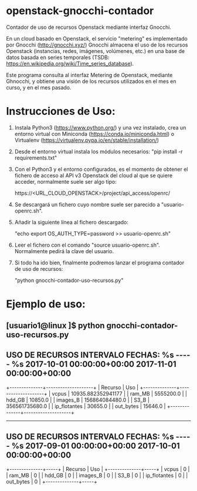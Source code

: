 # openstack-gnocchi-contador
Contador de uso de recursos Openstack mediante interfaz Gnocchi.

En un cloud basado en Openstack, el servicio "metering" es implementado por Gnocchi (http://gnocchi.xyz/)
Gnocchi almacena el uso de los recursos Openstack (instancias, redes, imágenes, volúmenes, etc.) en una base
de datos basada en series temporales (TSDB: https://en.wikipedia.org/wiki/Time_series_database).

Este programa consulta al interfaz Metering de Openstack, mediante Ghnocchi, y obtiene una visión de los
recursos utilizados en el mes en curso, y en el mes pasado.

# Instrucciones de Uso:

1) Instala Python3 (https://www.python.org/) y una vez instalado, crea un entorno virtual con Miniconda 
(https://conda.io/miniconda.html) o Virtualenv (https://virtualenv.pypa.io/en/stable/installation/)
2) Desde el entorno virtual instala los módulos necesarios: "pip install -r requirements.txt"
3) Con el Python3 y el entorno configurados, es el momento de obtener el fichero de acceso al 
API v3 Openstack del cloud al que se quiere acceder, normalmente suele ser algo tipo:

    https://<URL_CLOUD_OPENSTACK>/project/api_access/openrc/
    

4) Se descargará un fichero cuyo nombre suele ser parecido a "usuario-openrc.sh".
5) Añadir la siguiente línea al fichero descargado: 

    "echo export OS_AUTH_TYPE=password >> usuario-openrc.sh"
    
6) Leer el fichero con el comando "source usuario-openrc.sh". Normalmente pedirá la clave del usuario.
7) Si todo ha ido bien, finalmente podremos lanzar el programa contador de uso de recursos:

    "python gnocchi-contador-uso-recursos.py"

    


# Ejemplo de uso:


[usuario1@linux ]$ python gnocchi-contador-uso-recursos.py 
-------------------------------------------------------------------------------------------------------
USO DE RECURSOS INTERVALO FECHAS: %s ----- %s 2017-10-01 00:00:00+00:00 2017-11-01 00:00:00+00:00
-------------------------------------------------------------------------------------------------------
+--------------+--------------------+
|   Recurso    |        Uso         |
+--------------+--------------------+
|    vcpus     | 10935.882352941177 |
|    ram_MB    |     5555200.0      |
|    hdd_GB    |      10850.0       |
|   images_B   |   156864084480.0   |
|     S3_B     |   356561735680.0   |
| ip_flotantes |      30655.0       |
|  out_bytes   |      15646.0       |
+--------------+--------------------+

-------------------------------------------------------------------------------------------------------
USO DE RECURSOS INTERVALO FECHAS: %s ----- %s 2017-09-01 00:00:00+00:00 2017-10-01 00:00:00+00:00
-------------------------------------------------------------------------------------------------------
+--------------+-----+
|   Recurso    | Uso |
+--------------+-----+
|    vcpus     |  0  |
|    ram_MB    |  0  |
|    hdd_GB    |  0  |
|   images_B   |  0  |
|     S3_B     |  0  |
| ip_flotantes |  0  |
|  out_bytes   |  0  |
+--------------+-----+



